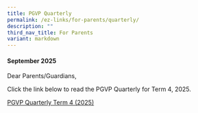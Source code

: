 ```yaml
---
title: PGVP Quarterly
permalink: /ez-links/for-parents/quarterly/
description: ""
third_nav_title: For Parents
variant: markdown
---
```

#### September 2025

Dear Parents/Guardians,

Click the link below to read the PGVP Quarterly for Term 4, 2025. 

[PGVP Quarterly Term 4 (2025)](/files/PGVP_Quarterly_Term_4_2025_final_draft.pdf)